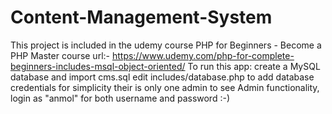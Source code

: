 # Content-Management-System
This project is included in the udemy course PHP for Beginners - Become a PHP Master
course url:- https://www.udemy.com/php-for-complete-beginners-includes-msql-object-oriented/
To run this app:
create a MySQL database and import cms.sql
edit includes/database.php to add database credentials
for simplicity their is only one admin
to see Admin functionality, login as "anmol" for both username and password :-)
